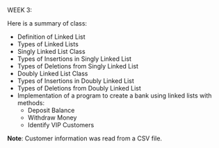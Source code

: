 WEEK 3:

Here is a summary of class:


- Definition of Linked List
- Types of Linked Lists
- Singly Linked List Class
- Types of Insertions in Singly Linked List
- Types of Deletions from Singly Linked List
- Doubly Linked List Class
- Types of Insertions in Doubly Linked List
- Types of Deletions from Doubly Linked List
- Implementation of a program to create a bank using linked lists with methods: 
  - Deposit Balance
  - Withdraw Money
  - Identify VIP Customers

**Note**: Customer information was read from a CSV file.

